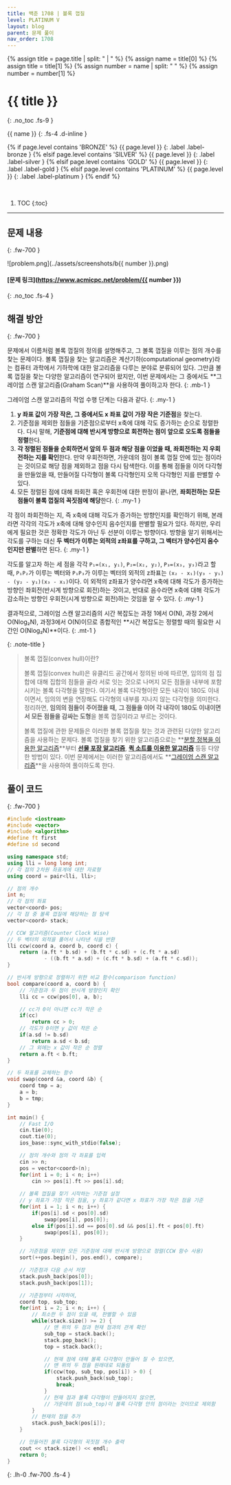 ```yaml
---
title: 백준 1708 | 볼록 껍질
level: PLATINUM V
layout: blog
parent: 문제 풀이
nav_order: 1708
---
```

{% assign title = page.title | split: " | " %}
{% assign name = title[0] %}
{% assign title = title[1] %}
{% assign number = name | split: " " %}
{% assign number = number[1] %}

# **{{ title }}**
{: .no_toc .fs-9 }

{{ name }}
{: .fs-4 .d-inline }

{% if page.level contains 'BRONZE' %}
{{ page.level }}
{: .label .label-bronze }
{% elsif page.level contains 'SILVER' %}
{{ page.level }}
{: .label .label-silver }
{% elsif page.level contains 'GOLD' %}
{{ page.level }}
{: .label .label-gold }
{% elsif page.level contains 'PLATINUM' %}
{{ page.level }}
{: .label .label-platinum }
{% endif %}

<br/>

1. TOC
{:toc}

---

## 문제 내용
{: .fw-700 }

![problem.png](../assets/screenshots/b{{ number }}.png)

#### [문제 링크](https://www.acmicpc.net/problem/{{ number }})
{: .no_toc .fs-4 }

## 해결 방안
{: .fw-700 }

<div class="code-example" markdown="1">
문제에서 이름처럼 볼록 껍질의 정의를 설명해주고,
그 볼록 껍질을 이루는 점의 개수를 찾는 문제이다.
볼록 껍질을 찾는 알고리즘은 계산기하(computational geometry)라는
컴퓨터 과학에서 기하학에 대한 알고리즘을 다루는 분야로 분류되어 있다.
그만큼 볼록 껍질을 찾는 다양한 알고리즘이 연구되어 왔지만,
이번 문제에서는 그 중에서도 **그레이엄 스캔 알고리즘(Graham Scan)**을 사용하여 풀이하고자 한다.
{: .mb-1 }

그레이엄 스캔 알고리즘의 작업 수행 단계는 다음과 같다.
{: .my-1 }

1. **y 좌표 값이 가장 작은, 그 중에서도 x 좌표 값이 가장 작은 기준점**을 찾는다.
2. 기준점을 제외한 점들을 기준점으로부터 x축에 대해 각도 증가하는 순으로 정렬한다.
다시 말해, **기준점에 대해 반시계 방향으로 회전하는 점이 앞으로 오도록 점들을 정렬**한다.
3. **각 정렬된 점들을 순회하면서 앞의 두 점과 해당 점을 이었을 때, 좌회전하는 지 우회전하는 지를 확인**한다.
만약 우회전하면, 가운데의 점이 볼록 껍질 안에 있는 점이라는 것이므로 해당 점을 제외하고 점을 다시 탐색한다.
이를 통해 점들을 이어 다각형을 만들었을 때, 만들어질 다각형이 볼록 다각형인지 오목 다각형인 지를 판별할 수 있다.
4. 모든 정렬된 점에 대해 좌회전 혹은 우회전에 대한 판정이 끝나면, **좌회전하는 모든 점들이 볼록 껍질의 꼭짓점에 해당**한다.
{: .my-1 }

각 점이 좌회전하는 지, 즉 x축에 대해 각도가 증가하는 방향인지를 확인하기 위해,
본래라면 각각의 각도가 x축에 대해 양수인지 음수인지를 판별할 필요가 있다.
하지만, 우리에게 필요한 것은 정확한 각도가 아닌 두 선분이 이루는 방향이다.
방향을 알기 위해서는 각도를 구하는 대신 **두 벡터가 이루는 외적의 z좌표를 구하고, 그 벡터가 양수인지 음수인지만 판별**하면 된다.
{: .my-1 }

각도를 알고자 하는 세 점을 각각 `P₁=(x₁, y₁)`, `P₂=(x₂, y₂)`, `P₃=(x₃, y₃)`라고 할 때,
`P₁P₂`가 이루는 벡터와 `P₁P₃`가 이루는 벡터의 외적의 z좌표는
`(x₂ - x₁)(y₃ - y₁) - (y₂ - y₁)(x₃ - x₁)`이다.
이 외적의 z좌표가 양수라면 x축에 대해 각도가 증가하는 방향인 좌회전(반시계 방향으로 회전)하는 것이고,
반대로 음수라면 x축에 대해 각도가 감소하는 방향인 우회전(시계 방향으로 회전)하는 것임을 알 수 있다.
{: .my-1 }

결과적으로, 그레이엄 스캔 알고리즘의 시간 복잡도는 과정 1에서 O(N), 과정 2에서 O(Nlog₂N), 과정3에서 O(N)이므로
종합적인 **시간 복잡도는 정렬할 때의 필요한 시간인 O(Nlog₂N)**이다.
{: .mt-1 }

{: .note-title }
> 볼록 껍질(convex hull)이란?
>
> 볼록 껍질(convex hull)은 유클리드 공간에서 정의된 바에 따르면,
> 임의의 점 집합에 대해 집합의 점들을 골라 서로 잇는 것으로
> 나머지 모든 점들을 내부에 포함시키는 볼록 다각형을 말한다.
> 여기서 볼록 다각형이란 모든 내각이 180도 이내이면서,
> 임의의 변을 연장해도 다각형의 내부를 지나지 않는 다각형을 의미한다.
> 정리하면, **임의의 점들이 주어졌을 때,**
> **그 점들을 이어 각 내각이 180도 이내이면서 모든 점들을 감싸는 도형**을 볼록 껍질이라고 부르는 것이다.
>
> 볼록 껍질에 관한 문제들은 이러한 볼록 껍질을 찾는 것과 관련된 다양한 알고리즘을 사용하는 문제다.
> 볼록 껍질을 찾기 위한 알고리즘으로는 **[분할 정복을 이용한 알고리즘](https://www.geeksforgeeks.org/convex-hull-using-divide-and-conquer-algorithm/)**부터
> **[선물 포장 알고리즘](https://www.geeksforgeeks.org/convex-hull-using-jarvis-algorithm-or-wrapping/)**,
> **[퀵 소트를 이용한 알고리즘](https://www.geeksforgeeks.org/quickhull-algorithm-convex-hull/)** 등등 다양한 방법이 있다.
> 이번 문제에서는 이러한 알고리즘에서도
>  **[그레이엄 스캔 알고리즘](https://www.geeksforgeeks.org/convex-hull-using-graham-scan/)**을 사용하여 풀이하도록 한다.
</div>

## 풀이 코드
{: .fw-700 }

```cpp
#include <iostream>
#include <vector>
#include <algorithm>
#define ft first
#define sd second

using namespace std;
using lli = long long int;
// 각 점의 2차원 좌표계에 대한 자료형
using coord = pair<lli, lli>;

// 점의 개수
int n;
// 각 점의 좌표
vector<coord> pos;
// 각 점 중 볼록 껍질에 해당하는 점 탐색
vector<coord> stack;

// CCW 알고리즘(Counter Clock Wise)
// 두 벡터의 외적을 풀어서 나타낸 식을 반환
lli ccw(coord a, coord b, coord c) {
    return (a.ft * b.sd) + (b.ft * c.sd) + (c.ft * a.sd)
            - ((b.ft * a.sd) + (c.ft * b.sd) + (a.ft * c.sd));
}

// 반시계 방향으로 정렬하기 위한 비교 함수(comparison function)
bool compare(coord a, coord b) {
    // 기준점과 두 점이 반시계 방향인지 확인
    lli cc = ccw(pos[0], a, b);

    // cc가 0이 아니면 cc가 작은 순
    if(cc)
        return cc > 0;
    // 각도가 0이면 y 값이 작은 순
    if(a.sd != b.sd)
        return a.sd < b.sd;
    // 그 외에는 x 값이 작은 순 정렬
    return a.ft < b.ft;
}

// 두 좌표를 교체하는 함수
void swap(coord &a, coord &b) {
    coord tmp = a;
    a = b;
    b = tmp;
}

int main() {
    // Fast I/O
    cin.tie(0);
    cout.tie(0);
    ios_base::sync_with_stdio(false);

    // 점의 개수와 점의 각 좌표를 입력
    cin >> n;
    pos = vector<coord>(n);
    for(int i = 0; i < n; i++)
        cin >> pos[i].ft >> pos[i].sd;
    
    // 볼록 껍질을 찾기 시작하는 기준점 설정
    // y 좌표가 가장 작은 점을, y 좌표가 같다면 x 좌표가 가장 작은 점을 기준
    for(int i = 1; i < n; i++) {
        if(pos[i].sd < pos[0].sd)
            swap(pos[i], pos[0]);
        else if(pos[i].sd == pos[0].sd && pos[i].ft < pos[0].ft)
            swap(pos[i], pos[0]);
    }

    // 기준점을 제외한 모든 기준점에 대해 반시계 방향으로 정렬(CCW 함수 사용)
    sort(++pos.begin(), pos.end(), compare);

    // 기준점과 다음 순서 저장
    stack.push_back(pos[0]);
    stack.push_back(pos[1]);

    // 기준점부터 시작하여, 
    coord top, sub_top;
    for(int i = 2; i < n; i++) {
        // 최소한 두 점이 있을 때, 판별할 수 있음
        while(stack.size() >= 2) {
            // 맨 위의 두 점과 현재 점과의 관계 확인
            sub_top = stack.back();
            stack.pop_back();
            top = stack.back();

            // 현재 점에 대해 볼록 다각형이 만들어 질 수 있으면,
            // 맨 위의 두 점을 원래대로 되돌림
            if(ccw(top, sub_top, pos[i]) > 0) {
                stack.push_back(sub_top);
                break;
            }
            // 현재 점과 볼록 다각형이 만들어지지 않으면,
            // 가운데의 점(sub_top)이 볼록 다각형 안의 점이라는 것이므로 제외함
        }
        // 현재의 점을 추가
        stack.push_back(pos[i]);
    }

    // 만들어진 볼록 다각형의 꼭짓점 개수 출력
    cout << stack.size() << endl;
    return 0;
}
```
{: .lh-0 .fw-700 .fs-4 }
